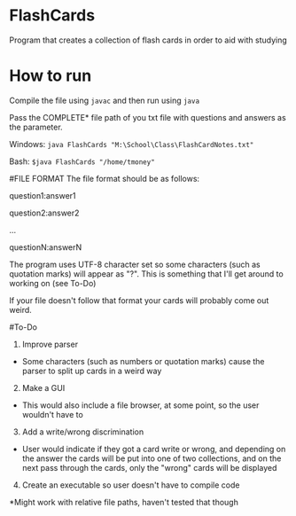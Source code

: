 # FlashCards
Program that creates a collection of flash cards in order to aid with studying

# How to run
Compile the file using `javac` and then run using `java`

Pass the COMPLETE* file path of you txt file with questions and answers as the parameter. 

Windows:  `java FlashCards "M:\School\Class\FlashCardNotes.txt"` 

Bash:     `$java FlashCards "/home/tmoney"`

#FILE FORMAT
The file format should be as follows:

question1:answer1

question2:answer2

...

questionN:answerN

The program uses UTF-8 character set so some characters (such as quotation marks) will appear as "?". This is something that I'll get around to working on (see To-Do)

If your file doesn't follow that format your cards will probably come out weird.




#To-Do
1. Improve parser  
  * Some characters (such as numbers or quotation marks) cause the parser to split up cards in a weird way
2. Make a GUI  
  * This would also include a file browser, at some point, so the user wouldn't have to 
3. Add a write/wrong discrimination  
  * User would indicate if they got a card write or wrong, and depending on the answer the cards will be put into one of two collections, and on the next pass through the cards, only the "wrong" cards will be displayed
4. Create an executable so user doesn't have to compile code







*Might work with relative file paths, haven't tested that though
